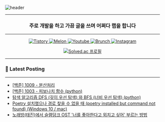 ![header](https://capsule-render.vercel.app/api?type=waving&color=auto&height=300&section=header&text=Take%20Knowledge&fontSize=90&fontAlign=50)
<div align="center">

---

<h3 align="center"> 주로 개발을 하고 가끔 글을 쓰며 어쩌다 랩을 합니다 </h3>

---

<p align="center">
  <a href="https://takeknowledge.tistory.com/">
      <img alt="Tistory" src="https://img.shields.io/badge/tistory-000000?style=plastic&logo=tistory&logoColor=white"/>
  </a>
  <a href="https://www.melon.com/artist/timeline.htm?artistId=3233569">
      <img alt="Melon" src="https://img.shields.io/badge/Melon-00CD3C?style=plastic" />
  </a> 
   <a href="https://www.youtube.com/@nomelancholy/">
      <img alt="Youtube" src="https://img.shields.io/badge/youtube-FF0000?style=plastic&logo=youtube&logoColor=white"/>
  </a>
   <a href="https://www.melon.com/artist/timeline.htm?artistId=3233569">
      <img alt="Brunch" src="https://img.shields.io/badge/Brunch-1E191A?style=plastic" />
  </a> 
  <a href="https://www.instagram.com/takeknowledge/">
      <img alt="Instagram" src="https://img.shields.io/badge/Instagram-E4405F?style=plastic&logo=instagram&logoColor=white"/>
  </a>
</p>

  
[![Solved.ac
프로필](http://mazassumnida.wtf/api/v2/generate_badge?boj=nomelancholy)](https://solved.ac/nomelancholy)
</div>

---

### 🚀 Latest Posting

---

<!-- BLOG-POST-LIST:START -->
- [[백준] 1009 - 분산처리](https://takeknowledge.tistory.com/148)
- [[백준] 1003 - 피보나치 함수 &lpar;python&rpar;](https://takeknowledge.tistory.com/147)
- [탐색 알고리즘 DFS &lpar;깊이 우선 탐색&rpar; 와 BFS &lpar;너비 우선 탐색&rpar; &lpar;python&rpar;](https://takeknowledge.tistory.com/146)
- [Poetry 설치했으나  경로 찾을 수 없을 때 &lpar;poetry installed but command not found&rpar; &lpar;Windows 10 / mac&rpar;](https://takeknowledge.tistory.com/145)
- [노래방&lpar;태진&rpar;에서 슬램덩크 OST &#39;너를 좋아한다고 외치고 싶어&#39; 부르는 방법](https://takeknowledge.tistory.com/144)
<!-- BLOG-POST-LIST:END -->
